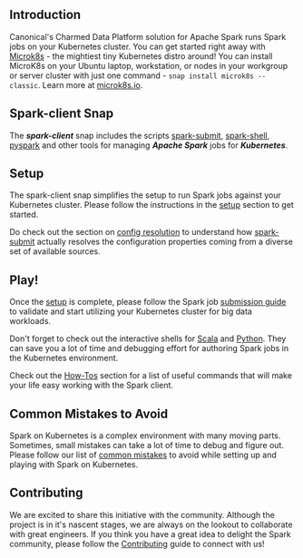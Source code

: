 ## Introduction

Canonical's Charmed Data Platform solution for Apache Spark runs Spark jobs on your Kubernetes cluster. 
You can get started right away with [Microk8s](https://microk8s.io/) - the mightiest tiny Kubernetes distro around! 
You can install MicroK8s on your Ubuntu laptop, workstation, or nodes in your workgroup or server cluster with just one command - ```snap install microk8s --classic```. Learn more at [microk8s.io](https://microk8s.io/).

## Spark-client Snap
The ***spark-client*** snap includes the scripts [spark-submit](/docs/submit.md), [spark-shell](/docs/shell.md), [pyspark](/docs/pyspark.md) and other tools for managing ***Apache Spark*** jobs for ***Kubernetes***.

## Setup
The spark-client snap simplifies the setup to run Spark jobs against your Kubernetes cluster. Please follow the instructions in the [setup](/docs/setup.md) section to get started.

Do check out the section on [config resolution](/docs/config.md) to understand how [spark-submit](/docs/submit.md) actually resolves the configuration properties coming from a diverse set of available sources.

## Play!
Once the [setup](/docs/setup.md) is complete, please follow the Spark job [submission guide](/docs/submit.md) to validate and start utilizing your 
Kubernetes cluster for big data workloads.

Don't forget to check out the interactive shells for [Scala](/docs/shell.md) and [Python](/docs/pyspark.md). 
They can save you a lot of time and debugging effort for authoring Spark jobs in the Kubernetes environment.

Check out the [How-Tos](/docs/howto.md) section for a list of useful commands that will make your life easy working with the Spark client. 

## Common Mistakes to Avoid
Spark on Kubernetes is a complex environment with many moving parts. Sometimes, small mistakes can take a lot of time to debug and figure out.
Please follow our list of [common mistakes](/docs/gotchas.md) to avoid while setting up and playing with Spark on Kubernetes.

## Contributing
We are excited to share this initiative with the community. Although the project is in it's nascent stages, we are always on
the lookout to collaborate with great engineers. If you think you have a great idea to delight the Spark community, please follow
the [Contributing](/docs/contributing.md) guide to connect with us!

